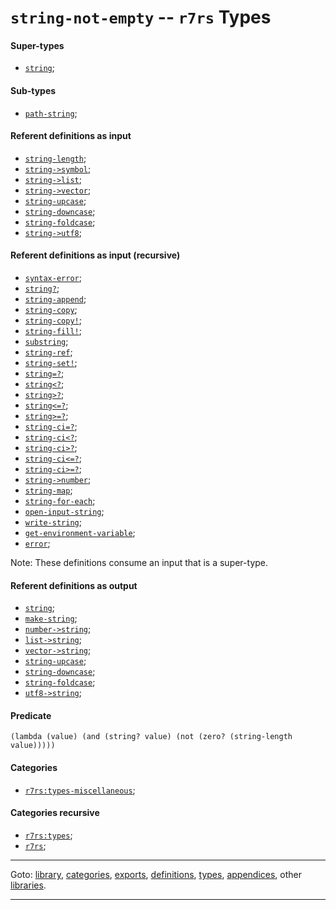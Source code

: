 

<a id='type__r7rs__string-not-empty'></a>

# `string-not-empty` -- `r7rs` Types


<a id='type__r7rs__string-not-empty__super-types'></a>

#### Super-types

 * [`string`](../../r7rs/types/string.md#type__r7rs__string);


<a id='type__r7rs__string-not-empty__sub-types'></a>

#### Sub-types

 * [`path-string`](../../r7rs/types/path-string.md#type__r7rs__path-string);


<a id='type__r7rs__string-not-empty__referent-definitions-input'></a>

#### Referent definitions as input

 * [`string-length`](../../r7rs/definitions/string-length.md#definition__r7rs__string-length);
 * [`string->symbol`](../../r7rs/definitions/string-_3e_symbol.md#definition__r7rs__string-_3e_symbol);
 * [`string->list`](../../r7rs/definitions/string-_3e_list.md#definition__r7rs__string-_3e_list);
 * [`string->vector`](../../r7rs/definitions/string-_3e_vector.md#definition__r7rs__string-_3e_vector);
 * [`string-upcase`](../../r7rs/definitions/string-upcase.md#definition__r7rs__string-upcase);
 * [`string-downcase`](../../r7rs/definitions/string-downcase.md#definition__r7rs__string-downcase);
 * [`string-foldcase`](../../r7rs/definitions/string-foldcase.md#definition__r7rs__string-foldcase);
 * [`string->utf8`](../../r7rs/definitions/string-_3e_utf8.md#definition__r7rs__string-_3e_utf8);


<a id='type__r7rs__string-not-empty__referent-definitions-input-recursive'></a>

#### Referent definitions as input (recursive)

 * [`syntax-error`](../../r7rs/definitions/syntax-error.md#definition__r7rs__syntax-error);
 * [`string?`](../../r7rs/definitions/string_3f.md#definition__r7rs__string_3f);
 * [`string-append`](../../r7rs/definitions/string-append.md#definition__r7rs__string-append);
 * [`string-copy`](../../r7rs/definitions/string-copy.md#definition__r7rs__string-copy);
 * [`string-copy!`](../../r7rs/definitions/string-copy_21.md#definition__r7rs__string-copy_21);
 * [`string-fill!`](../../r7rs/definitions/string-fill_21.md#definition__r7rs__string-fill_21);
 * [`substring`](../../r7rs/definitions/substring.md#definition__r7rs__substring);
 * [`string-ref`](../../r7rs/definitions/string-ref.md#definition__r7rs__string-ref);
 * [`string-set!`](../../r7rs/definitions/string-set_21.md#definition__r7rs__string-set_21);
 * [`string=?`](../../r7rs/definitions/string_3d_3f.md#definition__r7rs__string_3d_3f);
 * [`string<?`](../../r7rs/definitions/string_3c_3f.md#definition__r7rs__string_3c_3f);
 * [`string>?`](../../r7rs/definitions/string_3e_3f.md#definition__r7rs__string_3e_3f);
 * [`string<=?`](../../r7rs/definitions/string_3c_3d_3f.md#definition__r7rs__string_3c_3d_3f);
 * [`string>=?`](../../r7rs/definitions/string_3e_3d_3f.md#definition__r7rs__string_3e_3d_3f);
 * [`string-ci=?`](../../r7rs/definitions/string-ci_3d_3f.md#definition__r7rs__string-ci_3d_3f);
 * [`string-ci<?`](../../r7rs/definitions/string-ci_3c_3f.md#definition__r7rs__string-ci_3c_3f);
 * [`string-ci>?`](../../r7rs/definitions/string-ci_3e_3f.md#definition__r7rs__string-ci_3e_3f);
 * [`string-ci<=?`](../../r7rs/definitions/string-ci_3c_3d_3f.md#definition__r7rs__string-ci_3c_3d_3f);
 * [`string-ci>=?`](../../r7rs/definitions/string-ci_3e_3d_3f.md#definition__r7rs__string-ci_3e_3d_3f);
 * [`string->number`](../../r7rs/definitions/string-_3e_number.md#definition__r7rs__string-_3e_number);
 * [`string-map`](../../r7rs/definitions/string-map.md#definition__r7rs__string-map);
 * [`string-for-each`](../../r7rs/definitions/string-for-each.md#definition__r7rs__string-for-each);
 * [`open-input-string`](../../r7rs/definitions/open-input-string.md#definition__r7rs__open-input-string);
 * [`write-string`](../../r7rs/definitions/write-string.md#definition__r7rs__write-string);
 * [`get-environment-variable`](../../r7rs/definitions/get-environment-variable.md#definition__r7rs__get-environment-variable);
 * [`error`](../../r7rs/definitions/error.md#definition__r7rs__error);

Note:  These definitions consume an input that is a super-type.


<a id='type__r7rs__string-not-empty__referent-definitions-output'></a>

#### Referent definitions as output

 * [`string`](../../r7rs/definitions/string.md#definition__r7rs__string);
 * [`make-string`](../../r7rs/definitions/make-string.md#definition__r7rs__make-string);
 * [`number->string`](../../r7rs/definitions/number-_3e_string.md#definition__r7rs__number-_3e_string);
 * [`list->string`](../../r7rs/definitions/list-_3e_string.md#definition__r7rs__list-_3e_string);
 * [`vector->string`](../../r7rs/definitions/vector-_3e_string.md#definition__r7rs__vector-_3e_string);
 * [`string-upcase`](../../r7rs/definitions/string-upcase.md#definition__r7rs__string-upcase);
 * [`string-downcase`](../../r7rs/definitions/string-downcase.md#definition__r7rs__string-downcase);
 * [`string-foldcase`](../../r7rs/definitions/string-foldcase.md#definition__r7rs__string-foldcase);
 * [`utf8->string`](../../r7rs/definitions/utf8-_3e_string.md#definition__r7rs__utf8-_3e_string);


<a id='type__r7rs__string-not-empty__predicate'></a>

#### Predicate

````
(lambda (value) (and (string? value) (not (zero? (string-length value)))))
````


<a id='type__r7rs__string-not-empty__categories'></a>

#### Categories

 * [`r7rs:types-miscellaneous`](../../r7rs/categories/r7rs_3a_types-miscellaneous.md#category__r7rs__r7rs_3a_types-miscellaneous);


<a id='type__r7rs__string-not-empty__categories-recursive'></a>

#### Categories recursive

 * [`r7rs:types`](../../r7rs/categories/r7rs_3a_types.md#category__r7rs__r7rs_3a_types);
 * [`r7rs`](../../r7rs/categories/r7rs.md#category__r7rs__r7rs);

----

Goto: [library](../../r7rs/_index.md#library__r7rs), [categories](../../r7rs/categories/_index.md#toc__r7rs__categories), [exports](../../r7rs/exports/_index.md#toc__r7rs__exports), [definitions](../../r7rs/definitions/_index.md#toc__r7rs__definitions), [types](../../r7rs/types/_index.md#toc__r7rs__types), [appendices](../../r7rs/appendices/_index.md#toc__r7rs__appendices), other [libraries](../../_libraries.md#toc__libraries).

----

